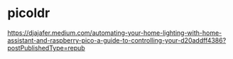 # picoldr
https://djajafer.medium.com/automating-your-home-lighting-with-home-assistant-and-raspberry-pico-a-guide-to-controlling-your-d20addff4386?postPublishedType=repub
